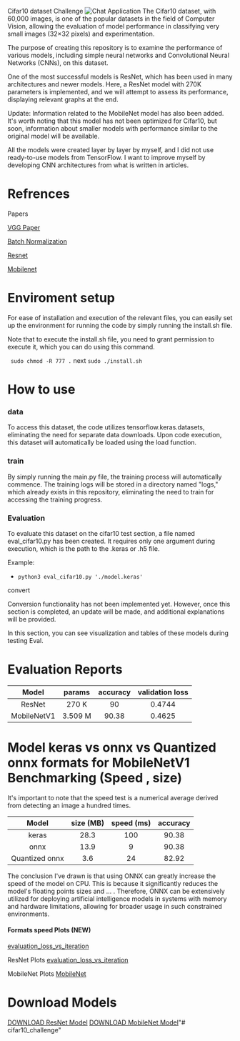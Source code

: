 Cifar10 dataset Challenge
![Chat Application](
    https://production-media.paperswithcode.com/datasets/4fdf2b82-2bc3-4f97-ba51-400322b228b1.png
)
The Cifar10 dataset, with 60,000 images, is one of the popular datasets in the field of Computer Vision, allowing the evaluation of model performance in classifying very small images (32×32 pixels) and experimentation.

The purpose of creating this repository is to examine the performance of various models, including simple neural networks and Convolutional Neural Networks (CNNs), on this dataset.

One of the most successful models is ResNet, which has been used in many architectures and newer models. Here, a ResNet model with 270K parameters is implemented, and we will attempt to assess its performance, displaying relevant graphs at the end.

Update: Information related to the MobileNet model has also been added. It's worth noting that this model has not been optimized for Cifar10, but soon, information about smaller models with performance similar to the original model will be available.

All the models were created layer by layer by myself, and I did not use ready-to-use models from TensorFlow. I want to improve myself by developing CNN architectures from what is written in articles.


# Refrences

 Papers

[VGG Paper](https://arxiv.org/pdf/1409.1556.pdf)

[Batch Normalization](https://arxiv.org/pdf/1502.03167.pdf)

[Resnet](https://arxiv.org/pdf/1512.03385.pdf)

[Mobilenet]()

# Enviroment setup

For ease of installation and execution of the relevant files, you can easily set up the environment for running the code by simply running the install.sh file.

Note that to execute the install.sh file, you need to grant permission to execute it, which you can do using this command.

``` sudo chmod -R 777 .```
 next 
``` sudo ./install.sh ```

# How to use

### data
 
To access this dataset, the code utilizes tensorflow.keras.datasets, eliminating the need for separate data downloads. Upon code execution, this dataset will automatically be loaded using the load function.


### train

By simply running the main.py file, the training process will automatically commence. The training logs will be stored in a directory named "logs," which already exists in this repository, eliminating the need to train for accessing the training progress.

### Evaluation
To evaluate this dataset on the cifar10 test section, a file named eval_cifar10.py has been created. It requires only one argument during execution, which is the path to the .keras or .h5 file.

Example:
- ``` python3 eval_cifar10.py './model.keras' ```

 convert

Conversion functionality has not been implemented yet. However, once this section is completed, an update will be made, and additional explanations will be provided.

In this section, you can see visualization and tables of these models during testing Eval.

# Evaluation Reports

|  Model      | params  | accuracy | validation loss  |
| :---:       |  :---:  |  :---:   |      :---:       |
| ResNet      |   270 K |    90    |      0.4744      |
| MobileNetV1 | 3.509 M |   90.38  |      0.4625      |



# Model keras vs onnx vs Quantized onnx formats for MobileNetV1 Benchmarking (Speed , size)


It's important to note that the speed test is a numerical average derived from detecting an image a hundred times.

|  Model         | size (MB)| speed (ms)    |     accuracy     |
| :---:          |  :---:   |  :---:        |      :---:       |
| keras          |   28.3   |    100        |      90.38       |
| onnx           |   13.9   |     9         |      90.38       |
| Quantized onnx |   3.6    |     24        |      82.92       |


The conclusion I've drawn is that using ONNX can greatly increase the speed of the model on CPU. This is because it significantly reduces the model's floating points sizes and ... . Therefore, ONNX can be extensively utilized for deploying artificial intelligence models in systems with memory and hardware limitations, allowing for broader usage in such constrained environments.

#### Formats speed Plots (NEW)
[evaluation_loss_vs_iteration](./MobileNetSpeedTest/plots/speed_models.png)



ResNet Plots
[evaluation_loss_vs_iteration](./ResNet/Plots/)

MobileNet Plots
[MobileNet](./MobileNet/plots/)


# Download Models
[DOWNLOAD ResNet Model](https://drive.google.com/file/d/1TAVxMqBrmFTmV4KSTwp52cFEL6f75HKs/view?usp=sharing)
[DOWNLOAD MobileNet Model](https://drive.google.com/file/d/110rINRfM_LCZPNCIpWafLWO7YawMYgeA/view?usp=sharing)"# cifar10_challenge" 
